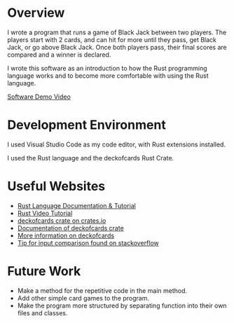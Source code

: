 # Overview

I wrote a program that runs a game of Black Jack between two players.
The players start with 2 cards, and can hit for more until they pass, get Black Jack,
or go above Black Jack. Once both players pass, their final scores are compared and a
winner is declared.

I wrote this software as an introduction to how the Rust programming language works
and to become more comfortable with using the Rust language.

[Software Demo Video](https://www.youtube.com/watch?v=XoDPOtpf3Uw)

# Development Environment

I used Visual Studio Code as my code editor, with Rust extensions installed.

I used the Rust language and the deckofcards Rust Crate.

# Useful Websites

- [Rust Language Documentation & Tutorial](https://www.rust-lang.org/learn)
- [Rust Video Tutorial](https://www.youtube.com/watch?v=ygL_xcavzQ4)
- [deckofcards crate on crates.io](https://crates.io/crates/deckofcards)
- [Documentation of deckofcards crate](https://docs.rs/deckofcards/latest/deckofcards/)
- [More information on deckofcards](https://lib.rs/crates/deckofcards)
- [Tip for input comparison found on stackoverflow](https://stackoverflow.com/questions/38171684/comparing-a-string-against-a-string-read-from-input-does-not-match-in-rust)

# Future Work

- Make a method for the repetitive code in the main method.
- Add other simple card games to the program.
- Make the program more structured by separating function into their own files and classes.
